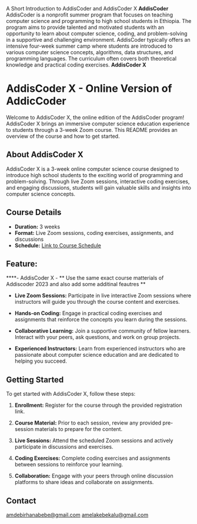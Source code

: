 A Short Introduction to AddisCoder and AddisCoder X
**AddisCoder**
AddisCoder is a nonprofit summer program that focuses on teaching computer science and programming to high school students in Ethiopia. The program aims to provide talented and motivated students with an opportunity to learn about computer science, coding, and problem-solving in a supportive and challenging environment.
AddisCoder typically offers an intensive four-week summer camp where students are introduced to various computer science concepts, algorithms, data structures, and programming languages. The curriculum often covers both theoretical knowledge and practical coding exercises. 
**AddisCoder X**
# AddisCoder X - Online Version of AddicCoder

Welcome to AddisCoder X, the online edition of the AddisCoder program! AddisCoder X brings an immersive computer science education experience to students through a 3-week Zoom course. This README provides an overview of the course and how to get started.

## About AddisCoder X

AddisCoder X is a 3-week online computer science course designed to introduce high school students to the exciting world of programming and problem-solving. Through live Zoom sessions, interactive coding exercises, and engaging discussions, students will gain valuable skills and insights into computer science concepts.

## Course Details

- **Duration:** 3 weeks
- **Format:** Live Zoom sessions, coding exercises, assignments, and discussions
- **Schedule:** [Link to Course Schedule](/schedule.md)

## Feature:
****- AddisCoder X - ** Use the same exact course matterials of Addiscoder 2023 and also add some additinal feautres **

- **Live Zoom Sessions:** Participate in live interactive Zoom sessions where  instructors will guide you through the course content and exercises.

- **Hands-on Coding:** Engage in practical coding exercises and assignments that reinforce the concepts you learn during the sessions.

- **Collaborative Learning:** Join a supportive community of fellow learners. Interact with your peers, ask questions, and work on group projects.

- **Experienced Instructors:** Learn from experienced instructors who are passionate about computer science education and are dedicated to helping you succeed.

## Getting Started

To get started with AddisCoder X, follow these steps:

1. **Enrollment:** Register for the course through the provided registration link.

2. **Course Material:** Prior to each session, review any provided pre-session materials to prepare for the content.

3. **Live Sessions:** Attend the scheduled Zoom sessions and actively participate in discussions and exercises.

4. **Coding Exercises:** Complete coding exercises and assignments between sessions to reinforce your learning.

5. **Collaboration:** Engage with your peers through online discussion platforms to share ideas and collaborate on assignments.

## Contact
amdebirhanabebe@gmail.com
amelakebekalu@gmail.com

